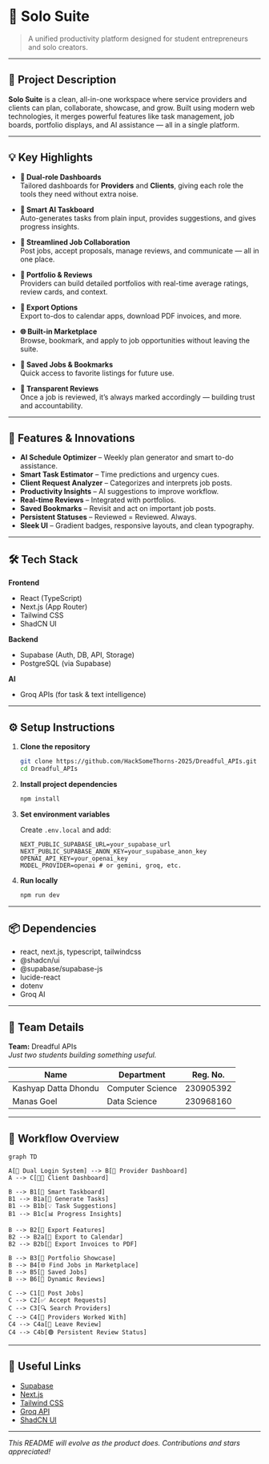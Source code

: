# 🧰 Solo Suite

> A unified productivity platform designed for student entrepreneurs and solo creators.

---

## 🧠 Project Description

**Solo Suite** is a clean, all-in-one workspace where service providers and clients can plan, collaborate, showcase, and grow. Built using modern web technologies, it merges powerful features like task management, job boards, portfolio displays, and AI assistance — all in a single platform.

---

## 💡 Key Highlights

- **🎯 Dual-role Dashboards**  
  Tailored dashboards for **Providers** and **Clients**, giving each role the tools they need without extra noise.

- **🧠 Smart AI Taskboard**  
  Auto-generates tasks from plain input, provides suggestions, and gives progress insights.

- **🤝 Streamlined Job Collaboration**  
  Post jobs, accept proposals, manage reviews, and communicate — all in one place.

- **💼 Portfolio & Reviews**  
  Providers can build detailed portfolios with real-time average ratings, review cards, and context.

- **📅 Export Options**  
  Export to-dos to calendar apps, download PDF invoices, and more.

- **🌐 Built-in Marketplace**  
  Browse, bookmark, and apply to job opportunities without leaving the suite.

- **🔖 Saved Jobs & Bookmarks**  
  Quick access to favorite listings for future use.

- **🧾 Transparent Reviews**  
  Once a job is reviewed, it’s always marked accordingly — building trust and accountability.

---

## 🚀 Features & Innovations

- **AI Schedule Optimizer** – Weekly plan generator and smart to-do assistance.
- **Smart Task Estimator** – Time predictions and urgency cues.
- **Client Request Analyzer** – Categorizes and interprets job posts.
- **Productivity Insights** – AI suggestions to improve workflow.
- **Real-time Reviews** – Integrated with portfolios.
- **Saved Bookmarks** – Revisit and act on important job posts.
- **Persistent Statuses** – Reviewed = Reviewed. Always.
- **Sleek UI** – Gradient badges, responsive layouts, and clean typography.

---

## 🛠 Tech Stack

**Frontend**
- React (TypeScript)
- Next.js (App Router)
- Tailwind CSS
- ShadCN UI

**Backend**
- Supabase (Auth, DB, API, Storage)
- PostgreSQL (via Supabase)

**AI**
- Groq APIs (for task & text intelligence)

---

## ⚙️ Setup Instructions

1. **Clone the repository**

   ```bash
   git clone https://github.com/HackSomeThorns-2025/Dreadful_APIs.git
   cd Dreadful_APIs
   ```

2. **Install project dependencies**

   ```bash
   npm install
   ```

3. **Set environment variables**

   Create `.env.local` and add:

   ```
   NEXT_PUBLIC_SUPABASE_URL=your_supabase_url
   NEXT_PUBLIC_SUPABASE_ANON_KEY=your_supabase_anon_key
   OPENAI_API_KEY=your_openai_key
   MODEL_PROVIDER=openai # or gemini, groq, etc.
   ```

4. **Run locally**

   ```bash
   npm run dev
   ```

---

## 📦 Dependencies

- react, next.js, typescript, tailwindcss  
- @shadcn/ui  
- @supabase/supabase-js  
- lucide-react  
- dotenv  
- Groq AI  

---

## 👥 Team Details

**Team:** Dreadful APIs  
_Just two students building something useful._

| Name                 | Department        | Reg. No.     |
|----------------------|-------------------|--------------|
| Kashyap Datta Dhondu | Computer Science  | 230905392    |
| Manas Goel           | Data Science      | 230968160    |

---

## 🔁 Workflow Overview

```mermaid
graph TD

A[🔐 Dual Login System] --> B[👤 Provider Dashboard]
A --> C[🧑‍💼 Client Dashboard]

B --> B1[🧠 Smart Taskboard]
B1 --> B1a[📝 Generate Tasks]
B1 --> B1b[💡 Task Suggestions]
B1 --> B1c[📊 Progress Insights]

B --> B2[🧾 Export Features]
B2 --> B2a[📅 Export to Calendar]
B2 --> B2b[📄 Export Invoices to PDF]

B --> B3[💼 Portfolio Showcase]
B --> B4[🌐 Find Jobs in Marketplace]
B --> B5[🔖 Saved Jobs]
B --> B6[🌟 Dynamic Reviews]

C --> C1[📢 Post Jobs]
C --> C2[✅ Accept Requests]
C --> C3[🔍 Search Providers]
C --> C4[🤝 Providers Worked With]
C4 --> C4a[📝 Leave Review]
C4 --> C4b[🟢 Persistent Review Status]
```

---

## 🔗 Useful Links

- [Supabase](https://supabase.com)
- [Next.js](https://nextjs.org)
- [Tailwind CSS](https://tailwindcss.com)
- [Groq API](https://console.groq.com/keys)
- [ShadCN UI](https://ui.shadcn.com)

---

_This README will evolve as the product does. Contributions and stars appreciated!_
